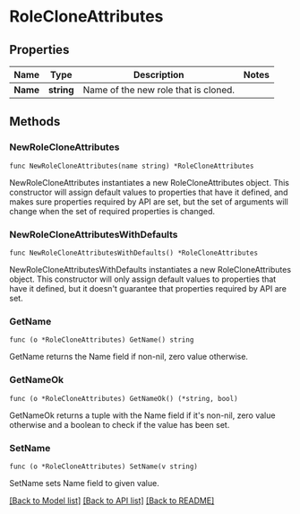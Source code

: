 # RoleCloneAttributes

## Properties

| Name     | Type       | Description                          | Notes |
| -------- | ---------- | ------------------------------------ | ----- |
| **Name** | **string** | Name of the new role that is cloned. |

## Methods

### NewRoleCloneAttributes

`func NewRoleCloneAttributes(name string) *RoleCloneAttributes`

NewRoleCloneAttributes instantiates a new RoleCloneAttributes object.
This constructor will assign default values to properties that have it defined,
and makes sure properties required by API are set, but the set of arguments
will change when the set of required properties is changed.

### NewRoleCloneAttributesWithDefaults

`func NewRoleCloneAttributesWithDefaults() *RoleCloneAttributes`

NewRoleCloneAttributesWithDefaults instantiates a new RoleCloneAttributes object.
This constructor will only assign default values to properties that have it defined,
but it doesn't guarantee that properties required by API are set.

### GetName

`func (o *RoleCloneAttributes) GetName() string`

GetName returns the Name field if non-nil, zero value otherwise.

### GetNameOk

`func (o *RoleCloneAttributes) GetNameOk() (*string, bool)`

GetNameOk returns a tuple with the Name field if it's non-nil, zero value otherwise
and a boolean to check if the value has been set.

### SetName

`func (o *RoleCloneAttributes) SetName(v string)`

SetName sets Name field to given value.

[[Back to Model list]](../README.md#documentation-for-models) [[Back to API list]](../README.md#documentation-for-api-endpoints) [[Back to README]](../README.md)
